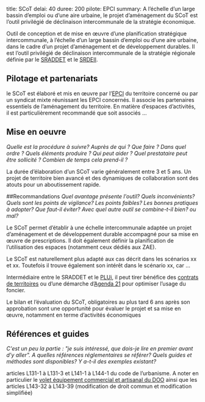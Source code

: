 title: SCoT
delai: 40
duree: 200
pilote: EPCI
summary: A l’échelle d’un large bassin d’emploi ou d’une aire urbaine, le projet d’aménagement du SCoT est l’outil privilégié de déclinaison intercommunale de la stratégie économique.

Outil de conception et de mise en œuvre d’une planification stratégique intercommunale, à l’échelle d’un large bassin d’emploi ou d’une aire urbaine, dans le cadre d’un projet d’aménagement et de développement durables. Il est l’outil privilégié de déclinaison intercommunale de la stratégie régionale définie par le [SRADDET](./SRADDET) et le [SRDEII](./SRDEII.md).

## Pilotage et partenariats
le SCoT est élaboré et mis en œuvre par l’[EPCI](./EPCI) du territoire concerné ou par un syndicat mixte réunissant les EPCI concernés. Il associe les partenaires essentiels de l’aménagement du territoire. En matière d’espaces d’activités, il est particulièrement recommandé que soit associés …

## Mise en oeuvre
_Quelle est la procédure à suivre? Auprès de qui ? Que faire ? Dans quel ordre ? Quels éléments produire ? Qui peut aider ? Quel prestataire peut être sollicité ? Combien de temps cela prend-il ?_

La durée d’élaboration d’un SCoT varie généralement entre 3 et 5 ans. Un projet de territoire bien avancé et des dynamiques de collaboration sont des atouts pour un aboutissement rapide.

##Recommandations
_Quel avantage présente l'outil? Quels inconvénients? Quels sont les points de vigilance? Les points faibles? Les bonnes pratiques à adopter? Que faut-il éviter? Avec quel autre outil se combine-t-il bien? ou mal?_

Le SCoT permet d’établir à une échelle intercommunale adaptée un projet d’aménagement et de développement durable accompagné pour sa mise en œuvre de prescriptions. Il doit également définir la planification de l’utilisation des espaces (notamment ceux dédiés aux ZAE).

Le SCoT est naturellement plus adapté aux cas décrit dans les scénarios xx et xx. Toutefois il trouve également son intérêt dans le scénario xx, car …

Intermédiaire entre le SRADDET et le [PLUi](../planification/PLUi.md), il peut tirer bénéfice des [contrats de territoires](./contrats_de_territoires) ou d’une démarche d’[Agenda 21](./agenda_21) pour optimiser l’usage du foncier.

Le bilan et l’évaluation du SCoT, obligatoires au plus tard 6 ans après son approbation sont une opportunité pour évaluer le projet et sa mise en œuvre, notamment en terme d’activités économiques

## Références et guides
_C'est un peu la partie : "je suis intéressé, que dois-je lire en premier avant d'y aller". A quelles références réglementaires se référer? Quels guides et méthodes sont disponibles? Y a-t-il des exemples existant?_

articles L131-1 à L131-3 et L141-1 à L144-1 du code de l’urbanisme. A noter en particulier le [volet équipement commercial et artisanal du DOO](./SCoT/DOO_volet_equipement_commercial_artisanal) ainsi que les articles L143-32 à L143-39 (modification de droit commun et modification simplifiée)
